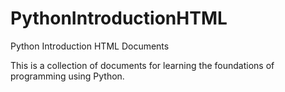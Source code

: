 # PythonIntroductionHTML
Python Introduction HTML Documents

This is a collection of documents for learning the foundations of programming using Python.



